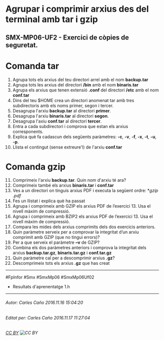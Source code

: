 # Agrupar i comprimir arxius des del terminal amb tar i gzip
## SMX-MP06-UF2 - Exercici de còpies de seguretat.
# Comanda tar

1. Agrupa tots els arxius del teu directori arrel amb el nom **backup.tar**
2. Agrupa tots les arxius del directori **/bin** amb el nom **binaris.tar**
3. Agrupa els arxius que tenen extensió **.conf** del directori **/etc** amb el nom **conf.tar**
4. Dins del teu $HOME crea un directori anomenat tar amb tres subdirectoris amb els noms primer, segon i tercer.
5. Desagrupa l'arxiu **backup.tar** al directori **primer**.
6. Desagrupa l'arxiu **binaris.tar** al directori **segon**.
7. Desagrupa l'axiu **conf.tar** al directori **tercer**.
8. Entra a cada subdirectori i comprova que estan els arxius corresponents.
9. Explica què fa cadascun dels següents paràmetres: **-c**, **-v**, **-f**, **-x**, **-t**, **-u**, **-p**.
10. Llista el contingut (sense extreure'l) de l'arxiu **conf.tar**

# Comanda gzip

11. Comprimeix l'arxiu **backup.tar**. Quin nom d'arxiu té ara?
12. Comprimeix també els arxius **binaris.tar** i **conf.tar**
13. Ves a un directori on tinguis arxius PDF i executa la següent ordre: **gzip *.pdf**
14. Fes un llistat i explica què ha passat
15. Agrupa i comprimeix amb GZIP els arxius PDF de l’exercici 13. Usa el nivell màxim de compressió.
16. Agrupa i comprimeix amb BZIP2 els arxius PDF de l’exercici 13. Usa el nivell màxim de compressió.
17. Compara les mides dels arxius comprimits dels dos exercicis anteriors.
18. Quin paràmetre serveix per a comprovar la integritat d’un arxiu comprimit amb GZIP (que no tingui errors)?
19. Per a que serveix el paràmetre **–v** de GZIP? 
20. Combina els dos paràmetres anteriors i comprova la integritat dels arxius **backup.tar.gz**, **binaris.tar.gz** i **conf.tar.gz**
21. Quin paràmetre cal per a descomprimir arxius **.gz**?
22. Descomprimeix tots els arxius **.gz** que has creat

---

#FpInfor #Smx #SmxMp06 #SmxMp06Uf02

* Resultats d'aprenentatge 1.h
---

###### Autor: Carles Caño 2016.11.16 15:04:20
###### Editat per: Carles Caño 2016.11.17 11:27:04
###### [CC BY](https://creativecommons.org/licenses/by/4.0/) ![CC BY](https://licensebuttons.net/l/by/3.0/80x15.png)
